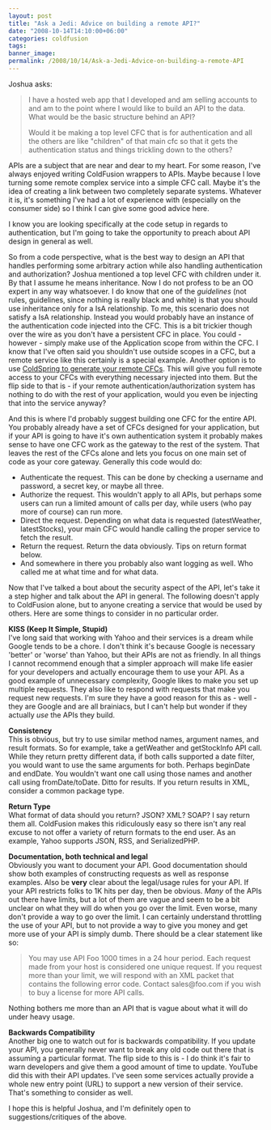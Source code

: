```yaml
---
layout: post
title: "Ask a Jedi: Advice on building a remote API?"
date: "2008-10-14T14:10:00+06:00"
categories: coldfusion 
tags: 
banner_image: 
permalink: /2008/10/14/Ask-a-Jedi-Advice-on-building-a-remote-API
---
```


Joshua asks:

<blockquote>
<p>
I have a hosted web app that I developed and am selling  accounts to and am to the point where I would like to build an API to the data. What would be the basic structure behind an API?

Would it be making a top level CFC that is for authentication and all the others are like "children" of that main cfc so that it gets the authentication status and things trickling down to the others?
</p>
</blockquote>

APIs are a subject that are near and dear to my heart. For some reason, I've always enjoyed writing ColdFusion wrappers to APIs. Maybe because I love turning some remote complex service into a simple CFC call. Maybe it's the idea of creating a link between two completely separate systems. Whatever it is, it's something I've had a lot of experience with (especially on the consumer side) so I think I can give some good advice here.

I know you are looking specifically at the code setup in regards to authentication, but I'm going to take the opportunity to preach about API design in general as well.
<!--more-->
So from a code perspective, what is the best way to design an API that handles performing some arbitrary action while also handling authentication and authorization? Joshua mentioned a top level CFC with children under it. By that I assume he means inheritance. Now I do not profess to be an OO expert in any way whatsoever. I do know that one of the <i>guidelines</i> (not rules, guidelines, since nothing is really black and white) is that you should use inheritance only for a IsA relationship. To me, this scenario does not satisfy a IsA relationship. Instead you would probably have an instance of the authentication code injected into the CFC. This is a bit trickier though over the wire as you don't have a persistent CFC in place. You could - however - simply make use of the Application scope from within the CFC. I know that I've often said you shouldn't use outside scopes in a CFC, but a remote service like this certainly is a special example. Another option is to use <a href="http://www.raymondcamden.com/index.cfm/2008/8/22/Ask-a-Jedi-Making-use-of-ColdSpringModelGlue-and-Remote-Proxies">ColdSpring to generate your remote CFCs</a>. This will give you full remote access to your CFCs with everything necessary injected into them. But the flip side to that is - if your remote authentication/authorization system has nothing to do with the rest of your application, would you even be injecting that into the service anyway?

And this is where I'd probably suggest building one CFC for the entire API. You probably already have a set of CFCs designed for your application, but if your API is going to have it's own authentication system it probably makes sense to have one CFC work as the gateway to the rest of the system. That leaves the rest of the CFCs alone and lets you focus on one main set of code as your core gateway. Generally this code would do:

<ul>
<li>Authenticate the request. This can be done by checking a username and password, a secret key, or maybe all three. 
<li>Authorize the request. This wouldn't apply to all APIs, but perhaps some users can run a limited amount of calls per day, while users (who pay more of course) can run more.
<li>Direct the request. Depending on what data is requested (latestWeather, latestStocks), your main CFC would handle calling the proper service to fetch the result.
<li>Return the request. Return the data obviously. Tips on return format below.
<li>And somewhere in there you probably also want logging as well. Who called me at what time and for what data.
</ul>

Now that I've talked a bout about the security aspect of the API, let's take it a step higher and talk about the API in general. The following doesn't apply to ColdFusion alone, but to anyone creating a service that would be used by others. Here are some things to consider in no particular order.

<b>KISS (Keep It Simple, Stupid)</b><br/>
I've long said that working with Yahoo and their services is a dream while Google tends to be a chore. I don't think it's because Google is necessary 'better' or 'worse' than Yahoo, but their APIs are not as friendly. In all things I cannot recommend enough that a simpler approach will make life easier for your developers and actually encourage them to use your API. As a good example of unnecessary complexity, Google likes to make you set up multiple requests. They also like to respond with requests that make you request new requests. I'm sure they have a good reason for this as - well - they are Google and are all brainiacs, but I can't help but wonder if they actually <i>use</i> the APIs they build.

<b>Consistency</b><br>
This is obvious, but try to use similar method names, argument names, and result formats. So for example, take a getWeather and getStockInfo API call. While they return pretty different data, if both calls supported a date filter, you would want to use the same arguments for both. Perhaps beginDate and endDate. You wouldn't want one call using those names and another call using fromDate/toDate. Ditto for results. If you return results in XML, consider a common package type.

<b>Return Type</b><br />
What format of data should you return? JSON? XML? SOAP? I say return them all. ColdFusion makes this ridiculously easy so there isn't any real excuse to not offer a variety of return formats to the end user. As an example, Yahoo supports JSON, RSS, and SerializedPHP.

<b>Documentation, both technical and legal</b><br/>
Obviously you want to document your API. Good documentation should show both examples of constructing requests as well as response examples. Also be <b>very</b> clear about the legal/usage rules for your API. If your API restricts folks to 1K hits per day, then be obvious. <i>Many</i> of the APIs out there have limits, but a lot of them are vague and seem to be a bit unclear on what they will do when you go over the limit. Even worse, many don't provide a way to go over the limit. I can certainly understand throttling the use of your API, but to not provide a way to give you money and get more use of your API is simply dumb. There should be a clear statement like so:

<blockquote>
<p>
You may use API Foo 1000 times in a 24 hour period. Each request made from your host is considered one unique request. If you request more than your limit, we will respond with an XML packet that contains the following error code. Contact sales@foo.com if you wish to buy a license for more API calls.
</p>
</blockquote>

Nothing bothers me more than an API that is vague about what it will do under heavy usage. 

<b>Backwards Compatibility</b><br/>
Another big one to watch out for is backwards compatibility. If you update your API, you generally never want to break any old code out there that is assuming a particular format. The flip side to this is - I do think it's fair to warn developers and give them a good amount of time to update. YouTube did this with their API updates. I've seen some services actually provide a whole new entry point (URL) to support a new version of their service. That's something to consider as well.

I hope this is helpful Joshua, and I'm definitely open to suggestions/critiques of the above.